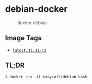 # debian-docker

> docker debian

## Image Tags

* [`latest`, `11`, `11-r2`](https://github.com/quicklyon/debian-docker/blob/11-r2/Dockerfile)

## TL;DR

```console
$ docker run -it easysoft/debian bash
```
